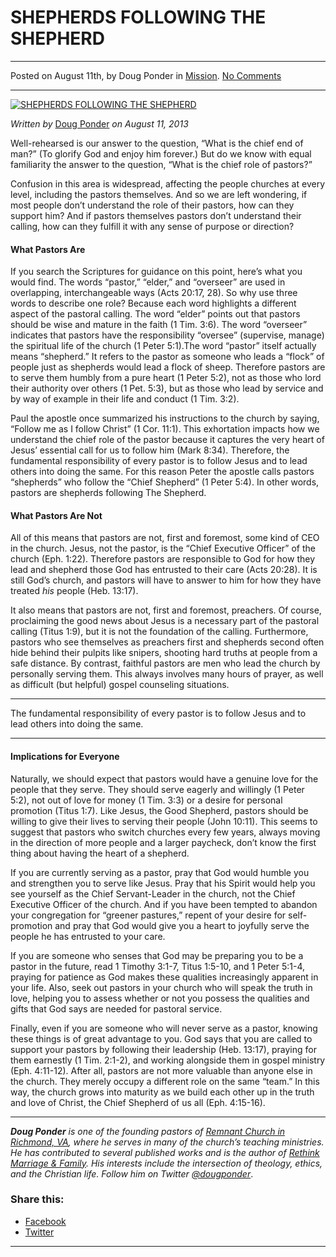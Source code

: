 SHEPHERDS FOLLOWING THE SHEPHERD
================================

* * *

Posted on August 11th, by Doug Ponder in [Mission](http://www.remnantresource.org/category/mission/). [No Comments](http://www.remnantresource.org/shepherds-following-the-shepherd/#respond)

* * *

[![SHEPHERDS FOLLOWING THE SHEPHERD](http://www.remnantresource.org/wp-content/uploads/2011/10/shepherdsFollowingShepherd.jpg)](http://www.remnantresource.org/wp-content/uploads/2011/10/shepherdsFollowingShepherd.jpg)  

_Written by_ [Doug Ponder](http://www.remnantresource.org/author/doug-ponder/ "Posts by Doug Ponder") _on August 11, 2013_

Well-rehearsed is our answer to the question, “What is the chief end of man?” (To glorify God and enjoy him forever.) But do we know with equal familiarity the answer to the question, “What is the chief role of pastors?”

Confusion in this area is widespread, affecting the people churches at every level, including the pastors themselves. And so we are left wondering, if most people don’t understand the role of their pastors, how can they support him? And if pastors themselves pastors don’t understand their calling, how can they fulfill it with any sense of purpose or direction?

#### What Pastors Are

If you search the Scriptures for guidance on this point, here’s what you would find. The words “pastor,” “elder,” and “overseer” are used in overlapping, interchangeable ways (Acts 20:17, 28). So why use three words to describe one role? Because each word highlights a different aspect of the pastoral calling. The word “elder” points out that pastors should be wise and mature in the faith (1 Tim. 3:6). The word “overseer” indicates that pastors have the responsibility “oversee” (supervise, manage) the spiritual life of the church (1 Peter 5:1).The word “pastor” itself actually means “shepherd.” It refers to the pastor as someone who leads a “flock” of people just as shepherds would lead a flock of sheep. Therefore pastors are to serve them humbly from a pure heart (1 Peter 5:2), not as those who lord their authority over others (1 Pet. 5:3), but as those who lead by service and by way of example in their life and conduct (1 Tim. 3:2).

Paul the apostle once summarized his instructions to the church by saying, “Follow me as I follow Christ” (1 Cor. 11:1). This exhortation impacts how we understand the chief role of the pastor because it captures the very heart of Jesus’ essential call for us to follow him (Mark 8:34). Therefore, the fundamental responsibility of every pastor is to follow Jesus and to lead others into doing the same. For this reason Peter the apostle calls pastors “shepherds” who follow the “Chief Shepherd” (1 Peter 5:4). In other words, pastors are shepherds following The Shepherd.

#### What Pastors Are Not

All of this means that pastors are not, first and foremost, some kind of CEO in the church. Jesus, not the pastor, is the “Chief Executive Officer” of the church (Eph. 1:22). Therefore pastors are responsible to God for how they lead and shepherd those God has entrusted to their care (Acts 20:28). It is still God’s church, and pastors will have to answer to him for how they have treated _his_ people (Heb. 13:17).

It also means that pastors are not, first and foremost, preachers. Of course, proclaiming the good news about Jesus is a necessary part of the pastoral calling (Titus 1:9), but it is not the foundation of the calling. Furthermore, pastors who see themselves as preachers first and shepherds second often hide behind their pulpits like snipers, shooting hard truths at people from a safe distance. By contrast, faithful pastors are men who lead the church by personally serving them. This always involves many hours of prayer, as well as difficult (but helpful) gospel counseling situations.

* * *

The fundamental responsibility of every pastor is to follow Jesus and to lead others into doing the same.

* * *

#### Implications for Everyone

Naturally, we should expect that pastors would have a genuine love for the people that they serve. They should serve eagerly and willingly (1 Peter 5:2), not out of love for money (1 Tim. 3:3) or a desire for personal promotion (Titus 1:7). Like Jesus, the Good Shepherd, pastors should be willing to give their lives to serving their people (John 10:11). This seems to suggest that pastors who switch churches every few years, always moving in the direction of more people and a larger paycheck, don’t know the first thing about having the heart of a shepherd.

If you are currently serving as a pastor, pray that God would humble you and strengthen you to serve like Jesus. Pray that his Spirit would help you see yourself as the Chief Servant-Leader in the church, not the Chief Executive Officer of the church. And if you have been tempted to abandon your congregation for “greener pastures,” repent of your desire for self-promotion and pray that God would give you a heart to joyfully serve the people he has entrusted to your care.

If you are someone who senses that God may be preparing you to be a pastor in the future, read 1 Timothy 3:1-7, Titus 1:5-10, and 1 Peter 5:1-4, praying for patience as God makes these qualities increasingly apparent in your life. Also, seek out pastors in your church who will speak the truth in love, helping you to assess whether or not you possess the qualities and gifts that God says are needed for pastoral service.

Finally, even if you are someone who will never serve as a pastor, knowing these things is of great advantage to you. God says that you are called to support your pastors by following their leadership (Heb. 13:17), praying for them earnestly (1 Tim. 2:1-2), and working alongside them in gospel ministry (Eph. 4:11-12). After all, pastors are not more valuable than anyone else in the church. They merely occupy a different role on the same “team.” In this way, the church grows into maturity as we build each other up in the truth and love of Christ, the Chief Shepherd of us all (Eph. 4:15-16).

* * *

_**Doug Ponder** is one of the founding pastors of [Remnant Church in Richmond, VA](http://www.remnantrichmond.org/), where he serves in many of the church’s teaching ministries. He has contributed to several published works and is the author of [Rethink Marriage & Family](http://www.remnantrichmond.org/mediafiles/uploaded/r/0e1604567_rethink-marriage-and-family-ebook.pdf). His interests include the intersection of theology, ethics, and the Christian life. Follow him on Twitter [@dougponder](https://twitter.com/dougponder)_.

### Share this:

*   [Facebook](http://www.remnantresource.org/shepherds-following-the-shepherd/?share=facebook "Click to share on Facebook")
*   [Twitter](http://www.remnantresource.org/shepherds-following-the-shepherd/?share=twitter "Click to share on Twitter")

  

* * *

